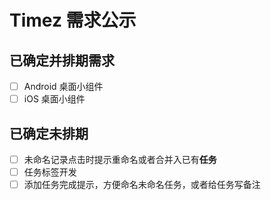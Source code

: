 # Timez 需求公示

## 已确定并排期需求

- [ ] Android 桌面小组件
- [ ] iOS 桌面小组件

## 已确定未排期

- [ ] 未命名记录点击时提示重命名或者合并入已有**任务**
- [ ] 任务标签开发
- [ ] 添加任务完成提示，方便命名未命名任务，或者给任务写备注
